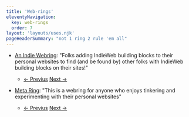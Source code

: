 ```yaml
---
title: 'Web-rings'
eleventyNavigation:
  key: web-rings
  order: 7
layout: 'layouts/uses.njk'
pageHeaderSummary: "not 1 ring 2 rule 'em all"
---
```


- [An Indie Webring](https://xn--sr8hvo.ws/): "Folks adding IndieWeb building blocks to their personal websites to find (and be found by) other folks with IndieWeb building blocks on their sites!"
  - [← Previus](https://xn--sr8hvo.ws/previous) [Next →](https://xn--sr8hvo.ws/next)

- [Meta Ring](https://meta-ring.hedy.dev/): "This is a webring for anyone who enjoys tinkering and experimenting with their personal websites"
  - [← Previus](https://meta-ring.hedy.dev/previous) [Next →](https://meta-ring.hedy.dev/next)



